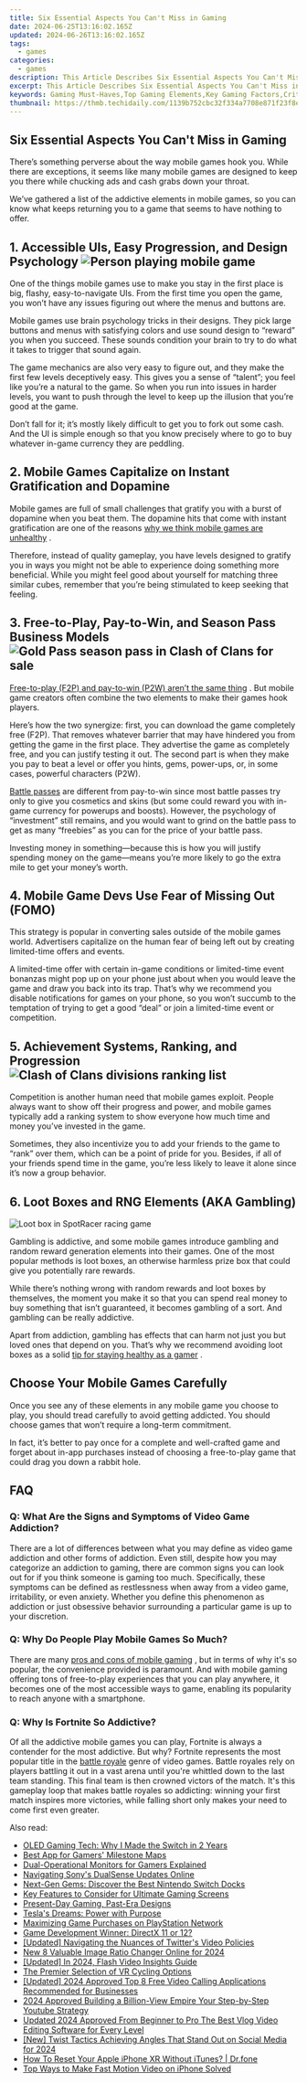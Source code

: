 ```yaml
---
title: Six Essential Aspects You Can't Miss in Gaming
date: 2024-06-25T13:16:02.165Z
updated: 2024-06-26T13:16:02.165Z
tags:
  - games
categories:
  - games
description: This Article Describes Six Essential Aspects You Can't Miss in Gaming
excerpt: This Article Describes Six Essential Aspects You Can't Miss in Gaming
keywords: Gaming Must-Haves,Top Gaming Elements,Key Gaming Factors,Critical Gaming Aspects,Essential Game Features,Important Gaming Traits,Core Gaming Concepts
thumbnail: https://thmb.techidaily.com/1139b752cbc32f334a7708e871f23f8ed96ff0366c449e4d477fdb61f162967a.jpg
---
```


## Six Essential Aspects You Can't Miss in Gaming

 There’s something perverse about the way mobile games hook you. While there are exceptions, it seems like many mobile games are designed to keep you there while chucking ads and cash grabs down your throat.

 We’ve gathered a list of the addictive elements in mobile games, so you can know what keeps returning you to a game that seems to have nothing to offer.

## 1\. Accessible UIs, Easy Progression, and Design Psychology ![Person playing mobile game](https://static1.makeuseofimages.com/wordpress/wp-content/uploads/2022/07/Person-playing-mobile-game.jpg)

 One of the things mobile games use to make you stay in the first place is big, flashy, easy-to-navigate UIs. From the first time you open the game, you won’t have any issues figuring out where the menus and buttons are.

 Mobile games use brain psychology tricks in their designs. They pick large buttons and menus with satisfying colors and use sound design to “reward” you when you succeed. These sounds condition your brain to try to do what it takes to trigger that sound again.

 The game mechanics are also very easy to figure out, and they make the first few levels deceptively easy. This gives you a sense of “talent”; you feel like you’re a natural to the game. So when you run into issues in harder levels, you want to push through the level to keep up the illusion that you’re good at the game.

 Don’t fall for it; it’s mostly likely difficult to get you to fork out some cash. And the UI is simple enough so that you know precisely where to go to buy whatever in-game currency they are peddling.

## 2\. Mobile Games Capitalize on Instant Gratification and Dopamine

 Mobile games are full of small challenges that gratify you with a burst of dopamine when you beat them. The dopamine hits that come with instant gratification are one of the reasons [why we think mobile games are unhealthy](https://www.makeuseof.com/mobile-games-bad-for-health-fix/) .

 Therefore, instead of quality gameplay, you have levels designed to gratify you in ways you might not be able to experience doing something more beneficial. While you might feel good about yourself for matching three similar cubes, remember that you’re being stimulated to keep seeking that feeling.

## 3\. Free-to-Play, Pay-to-Win, and Season Pass Business Models ![Gold Pass season pass in Clash of Clans for sale](https://static1.makeuseofimages.com/wordpress/wp-content/uploads/2023/08/gold-pass-season-pass-in-clash-of-clans-for-sale.jpeg)

[Free-to-play (F2P) and pay-to-win (P2W) aren’t the same thing](https://www.makeuseof.com/p2w-vs-f2p-video-games-whats-the-differece/) . But mobile game creators often combine the two elements to make their games hook players.

 Here’s how the two synergize: first, you can download the game completely free (F2P). That removes whatever barrier that may have hindered you from getting the game in the first place. They advertise the game as completely free, and you can justify testing it out. The second part is when they make you pay to beat a level or offer you hints, gems, power-ups, or, in some cases, powerful characters (P2W).

[Battle passes](https://www.makeuseof.com/video-game-battle-passes/) are different from pay-to-win since most battle passes try only to give you cosmetics and skins (but some could reward you with in-game currency for powerups and boosts). However, the psychology of “investment” still remains, and you would want to grind on the battle pass to get as many “freebies” as you can for the price of your battle pass.

 Investing money in something—because this is how you will justify spending money on the game—means you’re more likely to go the extra mile to get your money’s worth.

## 4\. Mobile Game Devs Use Fear of Missing Out (FOMO)

 This strategy is popular in converting sales outside of the mobile games world. Advertisers capitalize on the human fear of being left out by creating limited-time offers and events.

 A limited-time offer with certain in-game conditions or limited-time event bonanzas might pop up on your phone just about when you would leave the game and draw you back into its trap. That’s why we recommend you disable notifications for games on your phone, so you won’t succumb to the temptation of trying to get a good “deal” or join a limited-time event or competition.

## 5\. Achievement Systems, Ranking, and Progression ![Clash of Clans divisions ranking list](https://static1.makeuseofimages.com/wordpress/wp-content/uploads/2023/08/clash-of-clans-divisions-ranking-list.jpg)

 Competition is another human need that mobile games exploit. People always want to show off their progress and power, and mobile games typically add a ranking system to show everyone how much time and money you’ve invested in the game.

 Sometimes, they also incentivize you to add your friends to the game to “rank” over them, which can be a point of pride for you. Besides, if all of your friends spend time in the game, you’re less likely to leave it alone since it’s now a group behavior.

## 6\. Loot Boxes and RNG Elements (AKA Gambling)

![Loot box in SpotRacer racing game](https://static1.makeuseofimages.com/wordpress/wp-content/uploads/2023/06/loot-box-in-spotracer-racing-game.jpeg)

 Gambling is addictive, and some mobile games introduce gambling and random reward generation elements into their games. One of the most popular methods is loot boxes, an otherwise harmless prize box that could give you potentially rare rewards.

 While there’s nothing wrong with random rewards and loot boxes by themselves, the moment you make it so that you can spend real money to buy something that isn’t guaranteed, it becomes gambling of a sort. And gambling can be really addictive.

 Apart from addiction, gambling has effects that can harm not just you but loved ones that depend on you. That’s why we recommend avoiding loot boxes as a solid [tip for staying healthy as a gamer](https://www.makeuseof.com/tips-to-stay-healthy-as-a-gamer/) .

## Choose Your Mobile Games Carefully

 Once you see any of these elements in any mobile game you choose to play, you should tread carefully to avoid getting addicted. You should choose games that won’t require a long-term commitment.

 In fact, it’s better to pay once for a complete and well-crafted game and forget about in-app purchases instead of choosing a free-to-play game that could drag you down a rabbit hole.

## FAQ

### Q: What Are the Signs and Symptoms of Video Game Addiction?

 There are a lot of differences between what you may define as video game addiction and other forms of addiction. Even still, despite how you may categorize an addiction to gaming, there are common signs you can look out for if you think someone is gaming too much. Specifically, these symptoms can be defined as restlessness when away from a video game, irritability, or even anxiety. Whether you define this phenomenon as addiction or just obsessive behavior surrounding a particular game is up to your discretion.

### Q: Why Do People Play Mobile Games So Much?

 There are many [pros and cons of mobile gaming](https://www.makeuseof.com/pros-and-cons-of-mobile-gaming/) , but in terms of why it's so popular, the convenience provided is paramount. And with mobile gaming offering tons of free-to-play experiences that you can play anywhere, it becomes one of the most accessible ways to game, enabling its popularity to reach anyone with a smartphone.

### Q: Why Is Fortnite So Addictive?

 Of all the addictive mobile games you can play, Fortnite is always a contender for the most addictive. But why? Fortnite represents the most popular title in the [battle royale](https://www.makeuseof.com/what-are-battle-royale-games/) genre of video games. Battle royales rely on players battling it out in a vast arena until you're whittled down to the last team standing. This final team is then crowned victors of the match. It's this gameplay loop that makes battle royales so addicting: winning your first match inspires more victories, while falling short only makes your need to come first even greater.


<ins class="adsbygoogle"
     style="display:block"
     data-ad-format="autorelaxed"
     data-ad-client="ca-pub-7571918770474297"
     data-ad-slot="1223367746"></ins>



<ins class="adsbygoogle"
     style="display:block"
     data-ad-client="ca-pub-7571918770474297"
     data-ad-slot="8358498916"
     data-ad-format="auto"
     data-full-width-responsive="true"></ins>

<span class="atpl-alsoreadstyle">Also read:</span>
<div><ul>
<li><a href="https://games-able.techidaily.com/1719173428059-oled-gaming-tech-why-i-made-the-switch-in-2-years/"><u>OLED Gaming Tech: Why I Made the Switch in 2 Years</u></a></li>
<li><a href="https://games-able.techidaily.com/best-app-for-gamers-milestone-maps/"><u>Best App for Gamers' Milestone Maps</u></a></li>
<li><a href="https://games-able.techidaily.com/dual-operational-monitors-for-gamers-explained/"><u>Dual-Operational Monitors for Gamers Explained</u></a></li>
<li><a href="https://games-able.techidaily.com/navigating-sonys-dualsense-updates-online/"><u>Navigating Sony's DualSense Updates Online</u></a></li>
<li><a href="https://games-able.techidaily.com/next-gen-gems-discover-the-best-nintendo-switch-docks/"><u>Next-Gen Gems: Discover the Best Nintendo Switch Docks</u></a></li>
<li><a href="https://games-able.techidaily.com/key-features-to-consider-for-ultimate-gaming-screens/"><u>Key Features to Consider for Ultimate Gaming Screens</u></a></li>
<li><a href="https://games-able.techidaily.com/present-day-gaming-past-era-designs/"><u>Present-Day Gaming, Past-Era Designs</u></a></li>
<li><a href="https://games-able.techidaily.com/teslas-dreams-power-with-purpose/"><u>Tesla's Dreams: Power with Purpose</u></a></li>
<li><a href="https://games-able.techidaily.com/maximizing-game-purchases-on-playstation-network/"><u>Maximizing Game Purchases on PlayStation Network</u></a></li>
<li><a href="https://games-able.techidaily.com/game-development-winner-directx-11-or-12/"><u>Game Development Winner: DirectX 11 or 12?</u></a></li>
<li><a href="https://twitter-videos.techidaily.com/updated-navigating-the-nuances-of-twitters-video-policies/"><u>[Updated] Navigating the Nuances of Twitter's Video Policies</u></a></li>
<li><a href="https://smart-video-creator.techidaily.com/new-8-valuable-image-ratio-changer-online-for-2024/"><u>New 8 Valuable Image Ratio Changer Online for 2024</u></a></li>
<li><a href="https://eaxpv-info.techidaily.com/updated-in-2024-flash-video-insights-guide/"><u>[Updated] In 2024, Flash Video Insights Guide</u></a></li>
<li><a href="https://extra-tips.techidaily.com/the-premier-selection-of-vr-cycling-options/"><u>The Premier Selection of VR Cycling Options</u></a></li>
<li><a href="https://on-screen-recording.techidaily.com/updated-2024-approved-top-8-free-video-calling-applications-recommended-for-businesses/"><u>[Updated] 2024 Approved  Top 8 Free Video Calling Applications Recommended for Businesses</u></a></li>
<li><a href="https://youtube-clips.techidaily.com/2024-approved-building-a-billion-view-empire-your-step-by-step-youtube-strategy/"><u>2024 Approved  Building a Billion-View Empire  Your Step-by-Step Youtube Strategy</u></a></li>
<li><a href="https://ai-driven-video-production.techidaily.com/updated-2024-approved-from-beginner-to-pro-the-best-vlog-video-editing-software-for-every-level/"><u>Updated 2024 Approved From Beginner to Pro The Best Vlog Video Editing Software for Every Level</u></a></li>
<li><a href="https://instagram-clips.techidaily.com/new-twist-tactics-achieving-angles-that-stand-out-on-social-media-for-2024/"><u>[New] Twist Tactics  Achieving Angles That Stand Out on Social Media for 2024</u></a></li>
<li><a href="https://techidaily.com/how-to-reset-your-apple-iphone-xr-without-itunes-drfone-by-drfone-ios-system-repair-ios-system-repair/"><u>How To Reset Your Apple iPhone XR Without iTunes? | Dr.fone</u></a></li>
<li><a href="https://ai-editing-video.techidaily.com/top-ways-to-make-fast-motion-video-on-iphone-solved/"><u>Top Ways to Make Fast Motion Video on iPhone Solved</u></a></li>
</ul></div>
